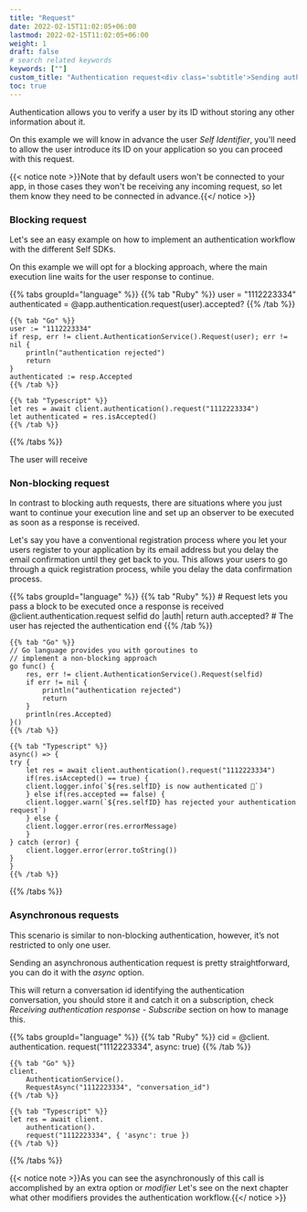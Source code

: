 ```yaml
---
title: "Request"
date: 2022-02-15T11:02:05+06:00
lastmod: 2022-02-15T11:02:05+06:00
weight: 1
draft: false
# search related keywords
keywords: [""]
custom_title: "Authentication request<div class='subtitle'>Sending authentication requests by identifier</div>"
toc: true
---
```


Authentication allows you to verify a user by its ID without storing any other information about it.

On this example we will know in advance the user _Self Identifier_, you'll need to allow the user introduce its ID on your application so you can proceed with this request.

{{< notice note >}}Note that by default users won't be connected to your app, in those cases they won't be receiving any incoming request, so let them know they need to be connected in advance.{{</ notice >}}

### Blocking request

Let's see an easy example on how to implement an authentication workflow with the different Self SDKs.

On this example we will opt for a blocking approach, where the main execution line waits for the user response to continue.

{{% tabs groupId="language" %}}
    {{% tab "Ruby" %}}
    user = "1112223334"
    authenticated = @app.authentication.request(user).accepted?
    {{% /tab %}}

    {{% tab "Go" %}}
    user := "1112223334"
    if resp, err != client.AuthenticationService().Request(user); err != nil {
        println("authentication rejected")
        return
    }
    authenticated := resp.Accepted
    {{% /tab %}}

    {{% tab "Typescript" %}}
    let res = await client.authentication().request("1112223334")
    let authenticated = res.isAccepted()
    {{% /tab %}}
{{% /tabs %}}

The user will receive 

### Non-blocking request

In contrast to blocking auth requests, there are situations where you just want to continue your execution line and set up an observer to be executed as soon as a response is received.

Let's say you have a conventional registration process where you let your users register to your application by its email address but you delay the email confirmation until they get back to you. This allows your users to go through a quick registration process, while you delay the data confirmation process.

{{% tabs groupId="language" %}}
    {{% tab "Ruby" %}}
    # Request lets you pass a block to be executed once a response is received
    @client.authentication.request selfid do |auth|
        return auth.accepted? # The user has rejected the authentication
    end
    {{% /tab %}}

    {{% tab "Go" %}}
    // Go language provides you with goroutines to
    // implement a non-blocking approach
    go func() {
        res, err != client.AuthenticationService().Request(selfid)
        if err != nil {
            println("authentication rejected")
            return
        }
        println(res.Accepted)
    }()
    {{% /tab %}}

    {{% tab "Typescript" %}}
    async() => {
    try {
        let res = await client.authentication().request("1112223334")
        if(res.isAccepted() == true) {
        client.logger.info(`${res.selfID} is now authenticated 🤘`)
        } else if(res.accepted == false) {
        client.logger.warn(`${res.selfID} has rejected your authentication request`)
        } else {
        client.logger.error(res.errorMessage)
        }
    } catch (error) {
        client.logger.error(error.toString())
    }
    }
    {{% /tab %}}
{{% /tabs %}}


### Asynchronous requests

This scenario is similar to non-blocking authentication, however, it’s not restricted to only one user.

Sending an asynchronous authentication request is pretty straightforward, you can do it with the _async_ option.

This will return a conversation id identifying the authentication conversation, you should store it and catch it on a subscription, check _Receiving authentication response - Subscribe_ section on how to manage this.

{{% tabs groupId="language" %}}
    {{% tab "Ruby" %}}
    cid = @client.
        authentication.
        request("1112223334", async: true)
    {{% /tab %}}

    {{% tab "Go" %}}
    client.
        AuthenticationService().
        RequestAsync("1112223334", "conversation_id")
    {{% /tab %}}

    {{% tab "Typescript" %}}
    let res = await client.
        authentication().
        request("1112223334", { 'async': true })
    {{% /tab %}}
{{% /tabs %}}

{{< notice note >}}As you can see the asynchronously of this call is accomplished by an extra option or *modifier* Let's see on the next chapter what other modifiers provides the authentication workflow.{{</ notice >}}

